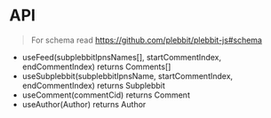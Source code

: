 # API

> For schema read https://github.com/plebbit/plebbit-js#schema

- useFeed(subplebbitIpnsNames[], startCommentIndex, endCommentIndex) returns Comments[]
- useSubplebbit(subplebbitIpnsName, startCommentIndex, endCommentIndex) returns Subplebbit
- useComment(commentCid) returns Comment
- useAuthor(Author) returns Author
